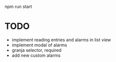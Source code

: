 npm run start

# TODO
- implement reading entries and alarms in list view
- implement modal of alarms
- granja selector, required
- add new custom alarms